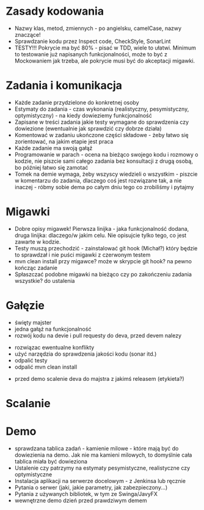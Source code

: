 # Zasady kodowania
* Nazwy klas, metod, zmiennych - po angielsku, camelCase, nazwy znaczące!
* Sprawdzanie kodu przez Inspect code, CheckStyle, SonarLint
* TESTY!!! Pokrycie ma być 80% - pisać w TDD, wiele to ułatwi. Minimum to testowanie już napisanych funkcjonalności, może to być z Mockowaniem jak trzeba, ale pokrycie musi być do akceptacji migawki.


# Zadania i komunikacja
* Każde zadanie przydzielone do konkretnej osoby
* Estymaty do zadania - czas wykonania (realistyczny, pesymistyczny, optymistyczny) - na kiedy dowieziemy funkcjonalność
* Zapisane w treści zadania jakie testy wymagane do sprawdzenia czy dowiezione (ewentualnie jak sprawdzić czy dobrze działa)
* Komentować w zadaniu ukończone części składowe - żeby łatwo się zorientować, na jakim etapie jest praca
* Każde zadanie ma swoją gałąź
* Programowanie w parach - ocena na bieżąco swojego kodu i rozmowy o kodzie, nie piszcie sami całego zadania bez konsultacji z drugą osobą, bo później łatwo się zamotać
* Tomek na demie wymaga, żeby wszyscy wiedzieli o wszystkim - piszcie w komentarzu do zadania, dlaczego coś jest rozwiązane tak, a nie inaczej - róbmy sobie dema po całym dniu tego co zrobiliśmy i pytajmy


# Migawki
* Dobre opisy migawek! Pierwsza linijka - jaka funkcjonalność dodana, druga linijka: dlaczego/w jakim celu. Nie opisujcie tylko tego, co jest zawarte w kodzie.
* Testy muszą przechodzić - zainstalować git hook (Michał?) który będzie to sprawdzał i nie puści migawki z czerwonym testem
* mvn clean install przy migawce? może w skrypcie git hook? na pewno kończąc zadanie
* Spłaszczać podobne migawki na bieżąco czy po zakończeniu zadania wszystkie? do ustalenia

# Gałęzie
* święty majster
* jedna gałąź na funkcjonalność
* rozwój kodu na devie i pull requesty do deva, przed devem nalezy
- rozwiązac ewentualne konflikty
- użyć narzędzia do sprawdzenia jakości kodu (sonar itd.)
- odpalić testy
- odpalić mvn clean install
* przed demo scalenie deva do majstra z jakimś releasem (etykieta?)

# Scalanie

# Demo
* sprawdzana tablica zadań - kamienie milowe - które mają być do dowiezienia na demo. Jak nie ma kamieni milowych, to domyślnie cała tablica miała być dowieziona
* Ustalenie czy patrzymy na estymaty pesymistyczne, realistyczne czy optymistyczne
* Instalacja aplikacji na serwerze docelowym - z Jenkinsa lub ręcznie
* Pytania o serwer (jaki, jakie parametry, jak zabezpieczony...)
* Pytania z używanych bibliotek, w tym ze Swinga/JavyFX
* wewnętrzne demo dzień przed prawdziwym demem 
